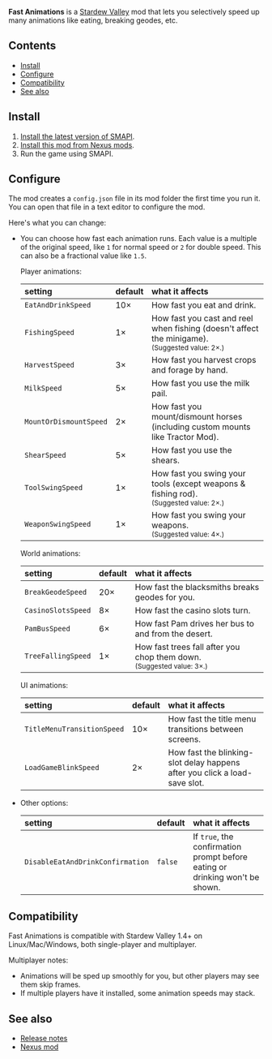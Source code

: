 **Fast Animations** is a [Stardew Valley](http://stardewvalley.net/) mod that lets you selectively
speed up many animations like eating, breaking geodes, etc.

## Contents
* [Install](#install)
* [Configure](#configure)
* [Compatibility](#compatibility)
* [See also](#see-also)

## Install
1. [Install the latest version of SMAPI](https://smapi.io/).
2. [Install this mod from Nexus mods](http://www.nexusmods.com/stardewvalley/mods/1089/).
3. Run the game using SMAPI.

## Configure
The mod creates a `config.json` file in its mod folder the first time you run it. You can open that
file in a text editor to configure the mod.

Here's what you can change:

* You can choose how fast each animation runs. Each value is a multiple of the original speed, like
  `1` for normal speed or `2` for double speed. This can also be a fractional value like `1.5`.

  Player animations:

  setting              | default | what it affects
  :------------------- | :------ | :------------------
  `EatAndDrinkSpeed`   | 10×     | How fast you eat and drink.
  `FishingSpeed`       | 1×      | How fast you cast and reel when fishing (doesn't affect the minigame).<br /><small>(Suggested value: 2×.)</small>
  `HarvestSpeed`       | 3×      | How fast you harvest crops and forage by hand.
  `MilkSpeed`          | 5×      | How fast you use the milk pail.
  `MountOrDismountSpeed` | 2×    | How fast you mount/dismount horses (including custom mounts like Tractor Mod).
  `ShearSpeed`         | 5×      | How fast you use the shears.
  `ToolSwingSpeed`     | 1×      | How fast you swing your tools (except weapons & fishing rod).<br /><small>(Suggested value: 2×.)</small>
  `WeaponSwingSpeed`   | 1×      | How fast you swing your weapons.<br /><small>(Suggested value: 4×.)</small>

  World animations:

  setting              | default | what it affects
  :------------------- | :------ | :------------------
  `BreakGeodeSpeed`    | 20×     | How fast the blacksmiths breaks geodes for you.
  `CasinoSlotsSpeed`   | 8×      | How fast the casino slots turn.
  `PamBusSpeed`        | 6×      | How fast Pam drives her bus to and from the desert.
  `TreeFallingSpeed`   | 1×      | How fast trees fall after you chop them down.<br /><small>(Suggested value: 3×.)</small>

  UI animations:

  setting              | default | what it affects
  :------------------- | :------ | :------------------
  `TitleMenuTransitionSpeed` | 10× | How fast the title menu transitions between screens.
  `LoadGameBlinkSpeed` | 2×      | How fast the blinking-slot delay happens after you click a load-save slot.

* Other options:

  setting              | default | what it affects
  :------------------- | :------ | :------------------
  `DisableEatAndDrinkConfirmation` | `false` | If `true`, the confirmation prompt before eating or drinking won't be shown.

## Compatibility
Fast Animations is compatible with Stardew Valley 1.4+ on Linux/Mac/Windows, both single-player and
multiplayer.

Multiplayer notes:
* Animations will be sped up smoothly for you, but other players may see them skip frames.
* If multiple players have it installed, some animation speeds may stack.

## See also
* [Release notes](release-notes.md)
* [Nexus mod](http://www.nexusmods.com/stardewvalley/mods/1089/)
